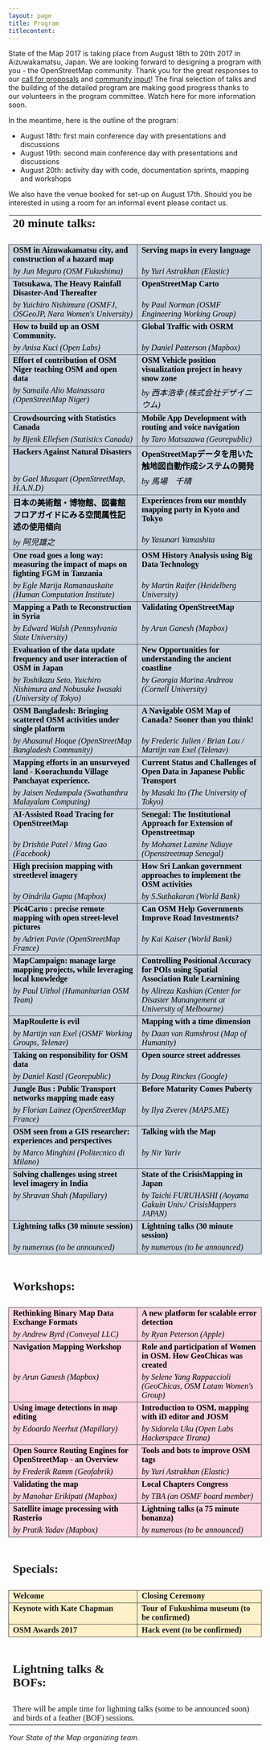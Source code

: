 ```yaml
---
layout: page
title: Program
titlecontent:
---
```


State of the Map 2017 is taking place from August 18th to 20th 2017 in Aizuwakamatsu, Japan. We are looking forward to designing a program with you - the OpenStreetMap community. Thank you for the great responses to our [call for proposals](https://blog.openstreetmap.org/2017/02/16/propose-your-session-to-state-of-the-map-2017/) and [community input](https://blog.openstreetmap.org/2017/04/11/community-survey-for-the-state-of-the-map-2017-program/)! The final selection of talks and the building of the detailed program are making good progress thanks to our volunteers in the program committee. Watch here for more information soon.

In the meantime, here is the outline of the program:

- August 18th: first main conference day with presentations and discussions
- August 19th: second main conference day with presentations and discussions
- August 20th: activity day with code, documentation sprints, mapping and workshops

We also have the venue booked for set-up on August 17th. Should you be interested in using a room for an informal event please contact us.

<table cellspacing="0" border="0">
	<colgroup width="461"></colgroup>
	<colgroup width="458"></colgroup>
	<tr>
		<td height="29" align="left" valign=top><b><font face="Calibri" size=5>20 minute talks:</font></b></td>
		<td align="left" valign=top><font face="Calibri" color="#000000"><br></font></td>
	</tr>
	<tr>
		<td height="21" align="left" valign=top><font face="Calibri" color="#000000"><br></font></td>
		<td align="left" valign=top><font face="Calibri" color="#000000"><br></font></td>
	</tr>
	<tr>
		<td style="border-top: 1px solid #4c4c4c; border-left: 1px solid #4c4c4c; border-right: 1px solid #4c4c4c" height="20" align="left" valign=top bgcolor="#C9D4DF"><b><font face="Calibri" size=3 color="#000000">OSM in Aizuwakamatsu city, and construction of a hazard map</font></b></td>
		<td style="border-top: 1px solid #4c4c4c; border-left: 1px solid #4c4c4c; border-right: 1px solid #4c4c4c" align="left" valign=top bgcolor="#C9D4DF"><b><font face="Calibri" size=3 color="#000000">Serving maps in every language</font></b></td>
	</tr>
	<tr>
		<td style="border-bottom: 1px solid #4c4c4c; border-left: 1px solid #4c4c4c; border-right: 1px solid #4c4c4c" height="20" align="left" valign=top bgcolor="#C9D4DF"><i><font face="Calibri" size=3 color="#000000">by Jun Meguro (OSM Fukushima)</font></i></td>
		<td style="border-bottom: 1px solid #4c4c4c; border-left: 1px solid #4c4c4c; border-right: 1px solid #4c4c4c" align="left" valign=top bgcolor="#C9D4DF"><i><font face="Calibri" size=3 color="#000000">by Yuri Astrakhan (Elastic)</font></i></td>
	</tr>
	<tr>
		<td style="border-top: 1px solid #4c4c4c; border-left: 1px solid #4c4c4c; border-right: 1px solid #4c4c4c" height="20" align="left" valign=top bgcolor="#C9D4DF"><b><font face="Calibri" size=3 color="#000000">Totsukawa, The Heavy Rainfall Disaster-And Thereafter</font></b></td>
		<td style="border-top: 1px solid #4c4c4c; border-left: 1px solid #4c4c4c; border-right: 1px solid #4c4c4c" align="left" valign=top bgcolor="#C9D4DF"><b><font face="Calibri" size=3 color="#000000">OpenStreetMap Carto</font></b></td>
	</tr>
	<tr>
		<td style="border-bottom: 1px solid #4c4c4c; border-left: 1px solid #4c4c4c; border-right: 1px solid #4c4c4c" height="20" align="left" valign=top bgcolor="#C9D4DF"><i><font face="Calibri" size=3 color="#000000">by Yuichiro Nishimura (OSMFJ, OSGeoJP, Nara Women's University)</font></i></td>
		<td style="border-bottom: 1px solid #4c4c4c; border-left: 1px solid #4c4c4c; border-right: 1px solid #4c4c4c" align="left" valign=top bgcolor="#C9D4DF"><i><font face="Calibri" size=3 color="#000000">by Paul Norman (OSMF Engineering Working Group)</font></i></td>
	</tr>
	<tr>
		<td style="border-top: 1px solid #4c4c4c; border-left: 1px solid #4c4c4c; border-right: 1px solid #4c4c4c" height="20" align="left" valign=top bgcolor="#C9D4DF"><b><font face="Calibri" size=3 color="#000000">How to build up an OSM Community.</font></b></td>
		<td style="border-top: 1px solid #4c4c4c; border-left: 1px solid #4c4c4c; border-right: 1px solid #4c4c4c" align="left" valign=top bgcolor="#C9D4DF"><b><font face="Calibri" size=3 color="#000000">Global Traffic with OSRM</font></b></td>
	</tr>
	<tr>
		<td style="border-bottom: 1px solid #4c4c4c; border-left: 1px solid #4c4c4c; border-right: 1px solid #4c4c4c" height="20" align="left" valign=top bgcolor="#C9D4DF"><i><font face="Calibri" size=3 color="#000000">by Anisa Kuci (Open Labs)</font></i></td>
		<td style="border-bottom: 1px solid #4c4c4c; border-left: 1px solid #4c4c4c; border-right: 1px solid #4c4c4c" align="left" valign=top bgcolor="#C9D4DF"><i><font face="Calibri" size=3 color="#000000">by Daniel Patterson (Mapbox)</font></i></td>
	</tr>
	<tr>
		<td style="border-top: 1px solid #4c4c4c; border-left: 1px solid #4c4c4c; border-right: 1px solid #4c4c4c" height="20" align="left" valign=top bgcolor="#C9D4DF"><b><font face="Calibri" size=3 color="#000000">Effort of contribution of OSM Niger teaching OSM  and open data</font></b></td>
		<td style="border-top: 1px solid #4c4c4c; border-left: 1px solid #4c4c4c; border-right: 1px solid #4c4c4c" align="left" valign=top bgcolor="#C9D4DF"><b><font face="Calibri" size=3 color="#000000">OSM Vehicle position visualization project in heavy snow zone</font></b></td>
	</tr>
	<tr>
		<td style="border-bottom: 1px solid #4c4c4c; border-left: 1px solid #4c4c4c; border-right: 1px solid #4c4c4c" height="20" align="left" valign=top bgcolor="#C9D4DF"><i><font face="Calibri" size=3 color="#000000">by Samaila Alio Mainassara (OpenStreetMap Niger)</font></i></td>
		<td style="border-bottom: 1px solid #4c4c4c; border-left: 1px solid #4c4c4c; border-right: 1px solid #4c4c4c" align="left" valign=top bgcolor="#C9D4DF"><i><font face="Calibri" size=3 color="#000000">by 西本浩幸 (株式会社デザイニウム)</font></i></td>
	</tr>
	<tr>
		<td style="border-top: 1px solid #4c4c4c; border-left: 1px solid #4c4c4c; border-right: 1px solid #4c4c4c" height="20" align="left" valign=top bgcolor="#C9D4DF"><b><font face="Calibri" size=3 color="#000000">Crowdsourcing with Statistics Canada</font></b></td>
		<td style="border-top: 1px solid #4c4c4c; border-left: 1px solid #4c4c4c; border-right: 1px solid #4c4c4c" align="left" valign=top bgcolor="#C9D4DF"><b><font face="Calibri" size=3 color="#000000">Mobile App Development with routing and voice navigation</font></b></td>
	</tr>
	<tr>
		<td style="border-bottom: 1px solid #4c4c4c; border-left: 1px solid #4c4c4c; border-right: 1px solid #4c4c4c" height="20" align="left" valign=top bgcolor="#C9D4DF"><i><font face="Calibri" size=3 color="#000000">by Bjenk Ellefsen (Statistics Canada)</font></i></td>
		<td style="border-bottom: 1px solid #4c4c4c; border-left: 1px solid #4c4c4c; border-right: 1px solid #4c4c4c" align="left" valign=top bgcolor="#C9D4DF"><i><font face="Calibri" size=3 color="#000000">by Taro Matsuzawa (Georepublic)</font></i></td>
	</tr>
	<tr>
		<td style="border-top: 1px solid #4c4c4c; border-left: 1px solid #4c4c4c; border-right: 1px solid #4c4c4c" height="20" align="left" valign=top bgcolor="#C9D4DF"><b><font face="Calibri" size=3 color="#000000">Hackers Against Natural Disasters</font></b></td>
		<td style="border-top: 1px solid #4c4c4c; border-left: 1px solid #4c4c4c; border-right: 1px solid #4c4c4c" align="left" valign=top bgcolor="#C9D4DF"><b><font face="Calibri" size=3 color="#000000">OpenStreetMapデータを用いた触地図自動作成システムの開発</font></b></td>
	</tr>
	<tr>
		<td style="border-bottom: 1px solid #4c4c4c; border-left: 1px solid #4c4c4c; border-right: 1px solid #4c4c4c" height="20" align="left" valign=top bgcolor="#C9D4DF"><i><font face="Calibri" size=3 color="#000000">by Gael Musquet (OpenStreetMap, H.A.N.D)</font></i></td>
		<td style="border-bottom: 1px solid #4c4c4c; border-left: 1px solid #4c4c4c; border-right: 1px solid #4c4c4c" align="left" valign=top bgcolor="#C9D4DF"><i><font face="Calibri" size=3 color="#000000">by 馬場　千晴</font></i></td>
	</tr>
	<tr>
		<td style="border-top: 1px solid #4c4c4c; border-left: 1px solid #4c4c4c; border-right: 1px solid #4c4c4c" height="20" align="left" valign=top bgcolor="#C9D4DF"><b><font face="Calibri" size=3 color="#000000">日本の美術館・博物館、図書館フロアガイドにみる空間属性記述の使用傾向</font></b></td>
		<td style="border-top: 1px solid #4c4c4c; border-left: 1px solid #4c4c4c; border-right: 1px solid #4c4c4c" align="left" valign=top bgcolor="#C9D4DF"><b><font face="Calibri" size=3 color="#000000">Experiences from our monthly mapping party in Kyoto and Tokyo</font></b></td>
	</tr>
	<tr>
		<td style="border-bottom: 1px solid #4c4c4c; border-left: 1px solid #4c4c4c; border-right: 1px solid #4c4c4c" height="20" align="left" valign=top bgcolor="#C9D4DF"><i><font face="Calibri" size=3 color="#000000">by 阿児雄之</font></i></td>
		<td style="border-bottom: 1px solid #4c4c4c; border-left: 1px solid #4c4c4c; border-right: 1px solid #4c4c4c" align="left" valign=top bgcolor="#C9D4DF"><i><font face="Calibri" size=3 color="#000000">by Yasunari Yamashita</font></i></td>
	</tr>
	<tr>
		<td style="border-top: 1px solid #4c4c4c; border-left: 1px solid #4c4c4c; border-right: 1px solid #4c4c4c" height="20" align="left" valign=top bgcolor="#C9D4DF"><b><font face="Calibri" size=3 color="#000000">One road goes a long way: measuring the impact of maps on fighting FGM in Tanzania</font></b></td>
		<td style="border-top: 1px solid #4c4c4c; border-left: 1px solid #4c4c4c; border-right: 1px solid #4c4c4c" align="left" valign=top bgcolor="#C9D4DF"><b><font face="Calibri" size=3 color="#000000">OSM History Analysis using Big Data Technology</font></b></td>
	</tr>
	<tr>
		<td style="border-bottom: 1px solid #4c4c4c; border-left: 1px solid #4c4c4c; border-right: 1px solid #4c4c4c" height="20" align="left" valign=top bgcolor="#C9D4DF"><i><font face="Calibri" size=3 color="#000000">by Egle Marija Ramanauskaite (Human Computation Institute)</font></i></td>
		<td style="border-bottom: 1px solid #4c4c4c; border-left: 1px solid #4c4c4c; border-right: 1px solid #4c4c4c" align="left" valign=top bgcolor="#C9D4DF"><i><font face="Calibri" size=3 color="#000000">by Martin Raifer (Heidelberg University)</font></i></td>
	</tr>
	<tr>
		<td style="border-top: 1px solid #4c4c4c; border-left: 1px solid #4c4c4c; border-right: 1px solid #4c4c4c" height="20" align="left" valign=top bgcolor="#C9D4DF"><b><font face="Calibri" size=3 color="#000000">Mapping a Path to Reconstruction in Syria</font></b></td>
		<td style="border-top: 1px solid #4c4c4c; border-left: 1px solid #4c4c4c; border-right: 1px solid #4c4c4c" align="left" valign=top bgcolor="#C9D4DF"><b><font face="Calibri" size=3 color="#000000">Validating OpenStreetMap</font></b></td>
	</tr>
	<tr>
		<td style="border-bottom: 1px solid #4c4c4c; border-left: 1px solid #4c4c4c; border-right: 1px solid #4c4c4c" height="20" align="left" valign=top bgcolor="#C9D4DF"><i><font face="Calibri" size=3 color="#000000">by Edward Walsh (Pennsylvania State University)</font></i></td>
		<td style="border-bottom: 1px solid #4c4c4c; border-left: 1px solid #4c4c4c; border-right: 1px solid #4c4c4c" align="left" valign=top bgcolor="#C9D4DF"><i><font face="Calibri" size=3 color="#000000">by Arun Ganesh (Mapbox)</font></i></td>
	</tr>
	<tr>
		<td style="border-top: 1px solid #4c4c4c; border-left: 1px solid #4c4c4c; border-right: 1px solid #4c4c4c" height="20" align="left" valign=top bgcolor="#C9D4DF"><b><font face="Calibri" size=3 color="#000000">Evaluation of the data update frequency and user interaction of OSM in Japan</font></b></td>
		<td style="border-top: 1px solid #4c4c4c; border-left: 1px solid #4c4c4c; border-right: 1px solid #4c4c4c" align="left" valign=top bgcolor="#C9D4DF"><b><font face="Calibri" size=3 color="#000000">New Opportunities for understanding the ancient coastline</font></b></td>
	</tr>
	<tr>
		<td style="border-bottom: 1px solid #4c4c4c; border-left: 1px solid #4c4c4c; border-right: 1px solid #4c4c4c" height="20" align="left" valign=top bgcolor="#C9D4DF"><i><font face="Calibri" size=3 color="#000000">by Toshikazu Seto, Yuichiro Nishimura and Nobusuke Iwasaki (University of Tokyo)</font></i></td>
		<td style="border-bottom: 1px solid #4c4c4c; border-left: 1px solid #4c4c4c; border-right: 1px solid #4c4c4c" align="left" valign=top bgcolor="#C9D4DF"><i><font face="Calibri" size=3 color="#000000">by Georgia Marina Andreou (Cornell University)</font></i></td>
	</tr>
	<tr>
		<td style="border-top: 1px solid #4c4c4c; border-left: 1px solid #4c4c4c; border-right: 1px solid #4c4c4c" height="20" align="left" valign=top bgcolor="#C9D4DF"><b><font face="Calibri" size=3 color="#000000">OSM Bangladesh: Bringing scattered OSM activities under single platform</font></b></td>
		<td style="border-top: 1px solid #4c4c4c; border-left: 1px solid #4c4c4c; border-right: 1px solid #4c4c4c" align="left" valign=top bgcolor="#C9D4DF"><b><font face="Calibri" size=3 color="#000000">A Navigable OSM Map of Canada? Sooner than you think!</font></b></td>
	</tr>
	<tr>
		<td style="border-bottom: 1px solid #4c4c4c; border-left: 1px solid #4c4c4c; border-right: 1px solid #4c4c4c" height="20" align="left" valign=top bgcolor="#C9D4DF"><i><font face="Calibri" size=3 color="#000000">by Ahasanul Hoque (OpenStreetMap Bangladesh Community)</font></i></td>
		<td style="border-bottom: 1px solid #4c4c4c; border-left: 1px solid #4c4c4c; border-right: 1px solid #4c4c4c" align="left" valign=top bgcolor="#C9D4DF"><i><font face="Calibri" size=3 color="#000000">by Frederic Julien / Brian Lau / Martijn van Exel (Telenav)</font></i></td>
	</tr>
	<tr>
		<td style="border-top: 1px solid #4c4c4c; border-left: 1px solid #4c4c4c; border-right: 1px solid #4c4c4c" height="20" align="left" valign=top bgcolor="#C9D4DF"><b><font face="Calibri" size=3 color="#000000">Mapping efforts in an unsurveyed land - Koorachundu Village Panchayat experience.</font></b></td>
		<td style="border-top: 1px solid #4c4c4c; border-left: 1px solid #4c4c4c; border-right: 1px solid #4c4c4c" align="left" valign=top bgcolor="#C9D4DF"><b><font face="Calibri" size=3 color="#000000">Current Status and Challenges of Open Data in Japanese Public Transport</font></b></td>
	</tr>
	<tr>
		<td style="border-bottom: 1px solid #4c4c4c; border-left: 1px solid #4c4c4c; border-right: 1px solid #4c4c4c" height="20" align="left" valign=top bgcolor="#C9D4DF"><i><font face="Calibri" size=3 color="#000000">by Jaisen Nedumpala (Swathanthra Malayalam Computing)</font></i></td>
		<td style="border-bottom: 1px solid #4c4c4c; border-left: 1px solid #4c4c4c; border-right: 1px solid #4c4c4c" align="left" valign=top bgcolor="#C9D4DF"><i><font face="Calibri" size=3 color="#000000">by Masaki Ito (The University of Tokyo)</font></i></td>
	</tr>
	<tr>
		<td style="border-top: 1px solid #4c4c4c; border-left: 1px solid #4c4c4c; border-right: 1px solid #4c4c4c" height="20" align="left" valign=top bgcolor="#C9D4DF"><b><font face="Calibri" size=3 color="#000000">AI-Assisted Road Tracing for OpenStreetMap</font></b></td>
		<td style="border-top: 1px solid #4c4c4c; border-left: 1px solid #4c4c4c; border-right: 1px solid #4c4c4c" align="left" valign=top bgcolor="#C9D4DF"><b><font face="Calibri" size=3 color="#000000">Senegal: The Institutional Approach for Extension of Openstreetmap</font></b></td>
	</tr>
	<tr>
		<td style="border-bottom: 1px solid #4c4c4c; border-left: 1px solid #4c4c4c; border-right: 1px solid #4c4c4c" height="20" align="left" valign=top bgcolor="#C9D4DF"><i><font face="Calibri" size=3 color="#000000">by Drishtie Patel / Ming Gao (Facebook)</font></i></td>
		<td style="border-bottom: 1px solid #4c4c4c; border-left: 1px solid #4c4c4c; border-right: 1px solid #4c4c4c" align="left" valign=top bgcolor="#C9D4DF"><i><font face="Calibri" size=3 color="#000000">by Mohamet Lamine Ndiaye (Openstreetmap Senegal)</font></i></td>
	</tr>
	<tr>
		<td style="border-top: 1px solid #4c4c4c; border-left: 1px solid #4c4c4c; border-right: 1px solid #4c4c4c" height="20" align="left" valign=top bgcolor="#C9D4DF"><b><font face="Calibri" size=3 color="#000000">High precision mapping with streetlevel imagery</font></b></td>
		<td style="border-top: 1px solid #4c4c4c; border-left: 1px solid #4c4c4c; border-right: 1px solid #4c4c4c" align="left" valign=top bgcolor="#C9D4DF"><b><font face="Calibri" size=3 color="#000000">How Sri Lankan government approaches to implement the OSM activities</font></b></td>
	</tr>
	<tr>
		<td style="border-bottom: 1px solid #4c4c4c; border-left: 1px solid #4c4c4c; border-right: 1px solid #4c4c4c" height="20" align="left" valign=top bgcolor="#C9D4DF"><i><font face="Calibri" size=3 color="#000000">by Oindrila Gupta (Mapbox)</font></i></td>
		<td style="border-bottom: 1px solid #4c4c4c; border-left: 1px solid #4c4c4c; border-right: 1px solid #4c4c4c" align="left" valign=top bgcolor="#C9D4DF"><i><font face="Calibri" size=3 color="#000000">by S.Suthakaran (World Bank)</font></i></td>
	</tr>
	<tr>
		<td style="border-top: 1px solid #4c4c4c; border-left: 1px solid #4c4c4c; border-right: 1px solid #4c4c4c" height="20" align="left" valign=top bgcolor="#C9D4DF"><b><font face="Calibri" size=3 color="#000000">Pic4Carto : precise remote mapping with open street-level pictures</font></b></td>
		<td style="border-top: 1px solid #4c4c4c; border-left: 1px solid #4c4c4c; border-right: 1px solid #4c4c4c" align="left" valign=top bgcolor="#C9D4DF"><b><font face="Calibri" size=3 color="#000000">Can OSM Help Governments Improve Road Investments?</font></b></td>
	</tr>
	<tr>
		<td style="border-bottom: 1px solid #4c4c4c; border-left: 1px solid #4c4c4c; border-right: 1px solid #4c4c4c" height="20" align="left" valign=top bgcolor="#C9D4DF"><i><font face="Calibri" size=3 color="#000000">by Adrien Pavie (OpenStreetMap France)</font></i></td>
		<td style="border-bottom: 1px solid #4c4c4c; border-left: 1px solid #4c4c4c; border-right: 1px solid #4c4c4c" align="left" valign=top bgcolor="#C9D4DF"><i><font face="Calibri" size=3 color="#000000">by Kai Kaiser (World Bank)</font></i></td>
	</tr>
	<tr>
		<td style="border-top: 1px solid #4c4c4c; border-left: 1px solid #4c4c4c; border-right: 1px solid #4c4c4c" height="20" align="left" valign=top bgcolor="#C9D4DF"><b><font face="Calibri" size=3 color="#000000">MapCampaign: manage large mapping projects, while leveraging local knowledge</font></b></td>
		<td style="border-top: 1px solid #4c4c4c; border-left: 1px solid #4c4c4c; border-right: 1px solid #4c4c4c" align="left" valign=top bgcolor="#C9D4DF"><b><font face="Calibri" size=3 color="#000000">Controlling Positional Accuracy for POIs using Spatial Association Rule Learnining</font></b></td>
	</tr>
	<tr>
		<td style="border-bottom: 1px solid #4c4c4c; border-left: 1px solid #4c4c4c; border-right: 1px solid #4c4c4c" height="20" align="left" valign=top bgcolor="#C9D4DF"><i><font face="Calibri" size=3 color="#000000">by Paul Uithol (Humanitarian OSM Team)</font></i></td>
		<td style="border-bottom: 1px solid #4c4c4c; border-left: 1px solid #4c4c4c; border-right: 1px solid #4c4c4c" align="left" valign=top bgcolor="#C9D4DF"><i><font face="Calibri" size=3 color="#000000">by Alireza Kashian (Center for Disaster Manangement at University of Melbourne)</font></i></td>
	</tr>
	<tr>
		<td style="border-top: 1px solid #4c4c4c; border-left: 1px solid #4c4c4c; border-right: 1px solid #4c4c4c" height="20" align="left" valign=top bgcolor="#C9D4DF"><b><font face="Calibri" size=3 color="#000000">MapRoulette is evil</font></b></td>
		<td style="border-top: 1px solid #4c4c4c; border-left: 1px solid #4c4c4c; border-right: 1px solid #4c4c4c" align="left" valign=top bgcolor="#C9D4DF"><b><font face="Calibri" size=3 color="#000000">Mapping with a time dimension</font></b></td>
	</tr>
	<tr>
		<td style="border-bottom: 1px solid #4c4c4c; border-left: 1px solid #4c4c4c; border-right: 1px solid #4c4c4c" height="20" align="left" valign=top bgcolor="#C9D4DF"><i><font face="Calibri" size=3 color="#000000">by Martijn van Exel (OSMF Working Groups, Telenav)</font></i></td>
		<td style="border-bottom: 1px solid #4c4c4c; border-left: 1px solid #4c4c4c; border-right: 1px solid #4c4c4c" align="left" valign=top bgcolor="#C9D4DF"><i><font face="Calibri" size=3 color="#000000">by Daan van Ramshrost (Map of Humanity)</font></i></td>
	</tr>
	<tr>
		<td style="border-top: 1px solid #4c4c4c; border-left: 1px solid #4c4c4c; border-right: 1px solid #4c4c4c" height="20" align="left" valign=top bgcolor="#C9D4DF"><b><font face="Calibri" size=3 color="#000000">Taking on responsibility for OSM data</font></b></td>
		<td style="border-top: 1px solid #4c4c4c; border-left: 1px solid #4c4c4c; border-right: 1px solid #4c4c4c" align="left" valign=top bgcolor="#C9D4DF"><b><font face="Calibri" size=3 color="#000000">Open source street addresses</font></b></td>
	</tr>
	<tr>
		<td style="border-bottom: 1px solid #4c4c4c; border-left: 1px solid #4c4c4c; border-right: 1px solid #4c4c4c" height="20" align="left" valign=top bgcolor="#C9D4DF"><i><font face="Calibri" size=3 color="#000000">by Daniel Kastl (Georepublic)</font></i></td>
		<td style="border-bottom: 1px solid #4c4c4c; border-left: 1px solid #4c4c4c; border-right: 1px solid #4c4c4c" align="left" valign=top bgcolor="#C9D4DF"><i><font face="Calibri" size=3 color="#000000">by Doug Rinckes (Google)</font></i></td>
	</tr>
	<tr>
		<td style="border-top: 1px solid #4c4c4c; border-left: 1px solid #4c4c4c; border-right: 1px solid #4c4c4c" height="20" align="left" valign=top bgcolor="#C9D4DF"><b><font face="Calibri" size=3 color="#000000">Jungle Bus : Public Transport networks mapping made easy</font></b></td>
		<td style="border-top: 1px solid #4c4c4c; border-left: 1px solid #4c4c4c; border-right: 1px solid #4c4c4c" align="left" valign=top bgcolor="#C9D4DF"><b><font face="Calibri" size=3 color="#000000">Before Maturity Comes Puberty</font></b></td>
	</tr>
	<tr>
		<td style="border-bottom: 1px solid #4c4c4c; border-left: 1px solid #4c4c4c; border-right: 1px solid #4c4c4c" height="20" align="left" valign=top bgcolor="#C9D4DF"><i><font face="Calibri" size=3 color="#000000">by Florian Lainez (OpenStreetMap France)</font></i></td>
		<td style="border-bottom: 1px solid #4c4c4c; border-left: 1px solid #4c4c4c; border-right: 1px solid #4c4c4c" align="left" valign=top bgcolor="#C9D4DF"><i><font face="Calibri" size=3 color="#000000">by Ilya Zverev (MAPS.ME)</font></i></td>
	</tr>
	<tr>
		<td style="border-top: 1px solid #4c4c4c; border-left: 1px solid #4c4c4c; border-right: 1px solid #4c4c4c" height="20" align="left" valign=top bgcolor="#C9D4DF"><b><font face="Calibri" size=3 color="#000000">OSM seen from a GIS researcher: experiences and perspectives</font></b></td>
		<td style="border-top: 1px solid #4c4c4c; border-left: 1px solid #4c4c4c; border-right: 1px solid #4c4c4c" align="left" valign=top bgcolor="#C9D4DF"><b><font face="Calibri" size=3 color="#000000">Talking with the Map</font></b></td>
	</tr>
	<tr>
		<td style="border-bottom: 1px solid #4c4c4c; border-left: 1px solid #4c4c4c; border-right: 1px solid #4c4c4c" height="20" align="left" valign=top bgcolor="#C9D4DF"><i><font face="Calibri" size=3 color="#000000">by Marco Minghini (Politecnico di Milano)</font></i></td>
		<td style="border-bottom: 1px solid #4c4c4c; border-left: 1px solid #4c4c4c; border-right: 1px solid #4c4c4c" align="left" valign=top bgcolor="#C9D4DF"><i><font face="Calibri" size=3 color="#000000">by Nir Yariv</font></i></td>
	</tr>
	<tr>
		<td style="border-top: 1px solid #4c4c4c; border-left: 1px solid #4c4c4c; border-right: 1px solid #4c4c4c" height="20" align="left" valign=top bgcolor="#C9D4DF"><b><font face="Calibri" size=3 color="#000000">Solving challenges using street level imagery in India</font></b></td>
		<td style="border-top: 1px solid #4c4c4c; border-left: 1px solid #4c4c4c; border-right: 1px solid #4c4c4c" align="left" valign=top bgcolor="#C9D4DF"><b><font face="Calibri" size=3 color="#000000">State of the CrisisMapping in Japan</font></b></td>
	</tr>
	<tr>
		<td style="border-bottom: 1px solid #4c4c4c; border-left: 1px solid #4c4c4c; border-right: 1px solid #4c4c4c" height="20" align="left" valign=top bgcolor="#C9D4DF"><i><font face="Calibri" size=3 color="#000000">by Shravan Shah (Mapillary)</font></i></td>
		<td style="border-bottom: 1px solid #4c4c4c; border-left: 1px solid #4c4c4c; border-right: 1px solid #4c4c4c" align="left" valign=top bgcolor="#C9D4DF"><i><font face="Calibri" size=3 color="#000000">by Taichi FURUHASHI (Aoyama Gakuin Univ./ CrisisMappers JAPAN)</font></i></td>
	</tr>
	<tr>
		<td style="border-top: 1px solid #4c4c4c; border-left: 1px solid #4c4c4c; border-right: 1px solid #4c4c4c" height="20" align="left" valign=top bgcolor="#C9D4DF"><b><font face="Calibri" size=3 color="#000000">Lightning talks (30 minute session)</font></b></td>
		<td style="border-top: 1px solid #4c4c4c; border-left: 1px solid #4c4c4c; border-right: 1px solid #4c4c4c" align="left" valign=top bgcolor="#C9D4DF"><b><font face="Calibri" size=3 color="#000000">Lightning talks (30 minute session)</font></b></td>
	</tr>
	<tr>
		<td style="border-bottom: 1px solid #4c4c4c; border-left: 1px solid #4c4c4c; border-right: 1px solid #4c4c4c" height="20" align="left" valign=top bgcolor="#C9D4DF"><i><font face="Calibri" size=3 color="#000000">by numerous (to be announced)</font></i></td>
		<td style="border-bottom: 1px solid #4c4c4c; border-left: 1px solid #4c4c4c; border-right: 1px solid #4c4c4c" align="left" valign=top bgcolor="#C9D4DF"><i><font face="Calibri" size=3 color="#000000">by numerous (to be announced)</font></i></td>
	</tr>
	<tr>
		<td height="21" align="left" valign=top><font face="Calibri" color="#000000"><br></font></td>
		<td align="left" valign=top><font face="Calibri" color="#000000"><br></font></td>
	</tr>
	<tr>
		<td height="21" align="left" valign=top><font face="Calibri" color="#000000"><br></font></td>
		<td align="left" valign=top><font face="Calibri" color="#000000"><br></font></td>
	</tr>
	<tr>
		<td height="29" align="left" valign=top><b><font face="Calibri" size=5>Workshops:</font></b></td>
		<td align="left" valign=top><font face="Calibri" color="#000000"><br></font></td>
	</tr>
	<tr>
		<td height="17" align="left" valign=top><font face="Calibri" color="#000000"><br></font></td>
		<td align="left" valign=top><font face="Calibri" color="#000000"><br></font></td>
	</tr>
	<tr>
		<td style="border-top: 1px solid #4c4c4c; border-left: 1px solid #4c4c4c; border-right: 1px solid #4c4c4c" height="20" align="left" valign=top bgcolor="#FCD6E1"><b><font face="Calibri" size=3 color="#000000">Rethinking Binary Map Data Exchange Formats</font></b></td>
		<td style="border-top: 1px solid #4c4c4c; border-left: 1px solid #4c4c4c; border-right: 1px solid #4c4c4c" align="left" valign=top bgcolor="#FCD6E1"><b><font face="Calibri" size=3 color="#000000">A new platform for scalable error detection</font></b></td>
	</tr>
	<tr>
		<td style="border-bottom: 1px solid #4c4c4c; border-left: 1px solid #4c4c4c; border-right: 1px solid #4c4c4c" height="20" align="left" valign=top bgcolor="#FCD6E1"><i><font face="Calibri" size=3 color="#000000">by Andrew Byrd (Conveyal LLC)</font></i></td>
		<td style="border-bottom: 1px solid #4c4c4c; border-left: 1px solid #4c4c4c; border-right: 1px solid #4c4c4c" align="left" valign=top bgcolor="#FCD6E1"><i><font face="Calibri" size=3 color="#000000">by Ryan Peterson (Apple)</font></i></td>
	</tr>
	<tr>
		<td style="border-top: 1px solid #4c4c4c; border-left: 1px solid #4c4c4c; border-right: 1px solid #4c4c4c" height="20" align="left" valign=top bgcolor="#FCD6E1"><b><font face="Calibri" size=3 color="#000000">Navigation Mapping Workshop</font></b></td>
		<td style="border-top: 1px solid #4c4c4c; border-left: 1px solid #4c4c4c; border-right: 1px solid #4c4c4c" align="left" valign=top bgcolor="#FCD6E1"><b><font face="Calibri" size=3 color="#000000">Role and participation of Women in OSM. How GeoChicas was created</font></b></td>
	</tr>
	<tr>
		<td style="border-bottom: 1px solid #4c4c4c; border-left: 1px solid #4c4c4c; border-right: 1px solid #4c4c4c" height="20" align="left" valign=top bgcolor="#FCD6E1"><i><font face="Calibri" size=3 color="#000000">by Arun Ganesh (Mapbox)</font></i></td>
		<td style="border-bottom: 1px solid #4c4c4c; border-left: 1px solid #4c4c4c; border-right: 1px solid #4c4c4c" align="left" valign=top bgcolor="#FCD6E1"><i><font face="Calibri" size=3 color="#000000">by Selene Yang Rappaccioli (GeoChicas, OSM Latam Women's Group)</font></i></td>
	</tr>
	<tr>
		<td style="border-top: 1px solid #4c4c4c; border-left: 1px solid #4c4c4c; border-right: 1px solid #4c4c4c" height="20" align="left" valign=top bgcolor="#FCD6E1"><b><font face="Calibri" size=3 color="#000000">Using image detections in map editing</font></b></td>
		<td style="border-top: 1px solid #4c4c4c; border-left: 1px solid #4c4c4c; border-right: 1px solid #4c4c4c" align="left" valign=top bgcolor="#FCD6E1"><b><font face="Calibri" size=3 color="#000000">Introduction to OSM, mapping with iD editor and JOSM</font></b></td>
	</tr>
	<tr>
		<td style="border-bottom: 1px solid #4c4c4c; border-left: 1px solid #4c4c4c; border-right: 1px solid #4c4c4c" height="20" align="left" valign=top bgcolor="#FCD6E1"><i><font face="Calibri" size=3 color="#000000">by Edoardo Neerhut (Mapillary)</font></i></td>
		<td style="border-bottom: 1px solid #4c4c4c; border-left: 1px solid #4c4c4c; border-right: 1px solid #4c4c4c" align="left" valign=top bgcolor="#FCD6E1"><i><font face="Calibri" size=3 color="#000000">by Sidorela Uku (Open Labs Hackerspace Tirana)</font></i></td>
	</tr>
	<tr>
		<td style="border-top: 1px solid #4c4c4c; border-left: 1px solid #4c4c4c; border-right: 1px solid #4c4c4c" height="20" align="left" valign=top bgcolor="#FCD6E1"><b><font face="Calibri" size=3 color="#000000">Open Source Routing Engines for OpenStreetMap - an Overview</font></b></td>
		<td style="border-top: 1px solid #4c4c4c; border-left: 1px solid #4c4c4c; border-right: 1px solid #4c4c4c" align="left" valign=top bgcolor="#FCD6E1"><b><font face="Calibri" size=3 color="#000000">Tools and bots to improve OSM tags</font></b></td>
	</tr>
	<tr>
		<td style="border-bottom: 1px solid #4c4c4c; border-left: 1px solid #4c4c4c; border-right: 1px solid #4c4c4c" height="20" align="left" valign=top bgcolor="#FCD6E1"><i><font face="Calibri" size=3 color="#000000">by Frederik Ramm (Geofabrik)</font></i></td>
		<td style="border-bottom: 1px solid #4c4c4c; border-left: 1px solid #4c4c4c; border-right: 1px solid #4c4c4c" align="left" valign=top bgcolor="#FCD6E1"><i><font face="Calibri" size=3 color="#000000">by Yuri Astrakhan (Elastic)</font></i></td>
	</tr>
	<tr>
		<td style="border-top: 1px solid #4c4c4c; border-left: 1px solid #4c4c4c; border-right: 1px solid #4c4c4c" height="20" align="left" valign=top bgcolor="#FCD6E1"><b><font face="Calibri" size=3 color="#000000">Validating the map</font></b></td>
		<td style="border-top: 1px solid #4c4c4c; border-left: 1px solid #4c4c4c; border-right: 1px solid #4c4c4c" align="left" valign=top bgcolor="#FCD6E1"><b><font face="Calibri" size=3 color="#000000">Local Chapters Congress</font></b></td>
	</tr>
	<tr>
		<td style="border-bottom: 1px solid #4c4c4c; border-left: 1px solid #4c4c4c; border-right: 1px solid #4c4c4c" height="20" align="left" valign=top bgcolor="#FCD6E1"><i><font face="Calibri" size=3 color="#000000">by Manohar Erikipati (Mapbox)</font></i></td>
		<td style="border-bottom: 1px solid #4c4c4c; border-left: 1px solid #4c4c4c; border-right: 1px solid #4c4c4c" align="left" valign=top bgcolor="#FCD6E1"><i><font face="Calibri" size=3 color="#000000">by TBA (an OSMF board member)</font></i></td>
	</tr>
	<tr>
		<td style="border-top: 1px solid #4c4c4c; border-left: 1px solid #4c4c4c; border-right: 1px solid #4c4c4c" height="20" align="left" valign=top bgcolor="#FCD6E1"><b><font face="Calibri" size=3 color="#000000">Satellite image processing with Rasterio</font></b></td>
		<td style="border-top: 1px solid #4c4c4c; border-left: 1px solid #4c4c4c; border-right: 1px solid #4c4c4c" align="left" valign=top bgcolor="#FCD6E1"><b><font face="Calibri" size=3 color="#000000">Lightning talks (a 75 minute bonanza)</font></b></td>
	</tr>
	<tr>
		<td style="border-bottom: 1px solid #4c4c4c; border-left: 1px solid #4c4c4c; border-right: 1px solid #4c4c4c" height="20" align="left" valign=top bgcolor="#FCD6E1"><i><font face="Calibri" size=3 color="#000000">by Pratik Yadav (Mapbox)</font></i></td>
		<td style="border-bottom: 1px solid #4c4c4c; border-left: 1px solid #4c4c4c; border-right: 1px solid #4c4c4c" align="left" valign=top bgcolor="#FCD6E1"><i><font face="Calibri" size=3 color="#000000">by numerous (to be announced)</font></i></td>
	</tr>
	<tr>
		<td height="21" align="left" valign=top><font face="Calibri" color="#000000"><br></font></td>
		<td align="left" valign=top><font face="Calibri" color="#000000"><br></font></td>
	</tr>
	<tr>
		<td height="21" align="left" valign=top><font face="Calibri" color="#000000"><br></font></td>
		<td align="left" valign=top><font face="Calibri" color="#000000"><br></font></td>
	</tr>
	<tr>
		<td height="29" align="left" valign=top><b><font face="Calibri" size=5>Specials:</font></b></td>
		<td align="left" valign=top><font face="Calibri" color="#000000"><br></font></td>
	</tr>
	<tr>
		<td height="17" align="left" valign=top><font face="Calibri" color="#000000"><br></font></td>
		<td align="left" valign=top><font face="Calibri" color="#000000"><br></font></td>
	</tr>
	<tr>
		<td style="border-top: 1px solid #4c4c4c; border-bottom: 1px solid #4c4c4c; border-left: 1px solid #4c4c4c; border-right: 1px solid #4c4c4c" height="20" align="left" valign=top bgcolor="#FFF1C9"><b><font face="Calibri" size=3>Welcome</font></b></td>
		<td style="border-top: 1px solid #4c4c4c; border-bottom: 1px solid #4c4c4c; border-left: 1px solid #4c4c4c; border-right: 1px solid #4c4c4c" align="left" valign=top bgcolor="#FFF1C9"><b><font face="Calibri" size=3>Closing Ceremony</font></b></td>
	</tr>
	<tr>
		<td style="border-top: 1px solid #4c4c4c; border-bottom: 1px solid #4c4c4c; border-left: 1px solid #4c4c4c; border-right: 1px solid #4c4c4c" height="20" align="left" valign=top bgcolor="#FFF1C9"><b><font face="Calibri" size=3>Keynote with Kate Chapman</font></b></td>
		<td style="border-top: 1px solid #4c4c4c; border-bottom: 1px solid #4c4c4c; border-left: 1px solid #4c4c4c; border-right: 1px solid #4c4c4c" align="left" valign=top bgcolor="#FFF1C9"><b><font face="Calibri" size=3>Tour of Fukushima museum (to be confirmed)</font></b></td>
	</tr>
	<tr>
		<td style="border-top: 1px solid #4c4c4c; border-bottom: 1px solid #4c4c4c; border-left: 1px solid #4c4c4c; border-right: 1px solid #4c4c4c" height="20" align="left" valign=top bgcolor="#FFF1C9"><b><font face="Calibri" size=3>OSM Awards 2017</font></b></td>
		<td style="border-top: 1px solid #4c4c4c; border-bottom: 1px solid #4c4c4c; border-left: 1px solid #4c4c4c; border-right: 1px solid #4c4c4c" align="left" valign=top bgcolor="#FFF1C9"><b><font face="Calibri" size=3>Hack event (to be confirmed)</font></b></td>
	</tr>
	<tr>
		<td height="21" align="left" valign=top><font face="Calibri" color="#000000"><br></font></td>
		<td align="left" valign=top><font face="Calibri" color="#000000"><br></font></td>
	</tr>
	<tr>
		<td height="21" align="left" valign=top><font face="Calibri" color="#000000"><br></font></td>
		<td align="left" valign=top><font face="Calibri" color="#000000"><br></font></td>
	</tr>
	<tr>
		<td height="29" align="left" valign=top><b><font face="Calibri" size=5>Lightning talks &amp; BOFs:</font></b></td>
		<td align="left" valign=top><font face="Calibri" color="#000000"><br></font></td>
	</tr>
	<tr>
		<td height="17" align="left" valign=top><font face="Calibri" color="#000000"><br></font></td>
		<td align="left" valign=top><font face="Calibri" color="#000000"><br></font></td>
	</tr>
	<tr>
		<td colspan=2 height="20" align="left" valign=middle><font face="Calibri" size=3>There will be ample time for lightning talks (some to be announced soon) and birds of a feather (BOF) sessions.</font></td>
		</tr>
</table>

*Your State of the Map organizing team.*
